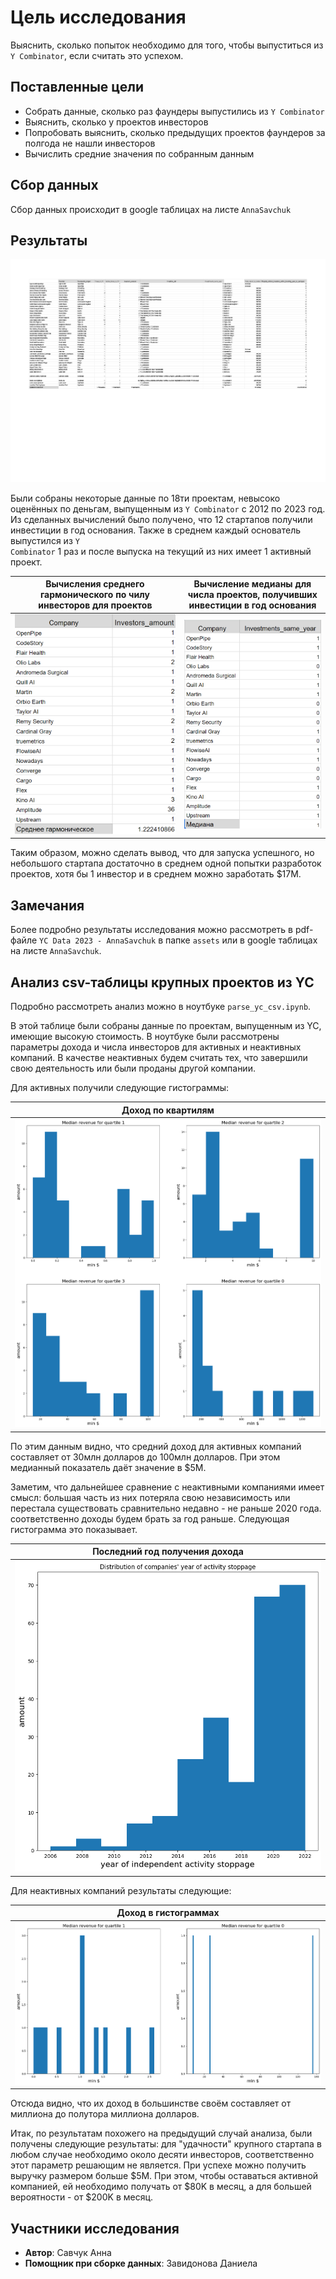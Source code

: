# Цель исследования

Выяснить, сколько попыток необходимо для того, чтобы выпуститься из <code>Y Combinator</code>, если считать это успехом.

## Поставленные цели

<ul> 
<li> Собрать данные, сколько раз фаундеры выпустились из <code>Y Combinator</code>
<li> Выяснить, сколько у проектов инвесторов
<li> Попробовать выяснить, сколько предыдущих проектов фаундеров за полгода не нашли инвесторов
<li> Вычислить средние значения по собранным данным
</ul>

## Сбор данных

Сбор данных происходит в google таблицах на листе <code>AnnaSavchuk</code>

## Результаты

![db](./assets/YC_Data_2023_AnnaSavchuk.jpg)

Были собраны некоторые данные по 18ти проектам, невысоко оценённых по деньгам, выпущенным из <code>Y Combinator</code> с 2012 по 2023 год. Из сделанных вычислений было получено, что 12 стартапов получили инвестиции в год основания. Также в среднем каждый основатель выпустился из <code>Y Combinator</code> 1 раз и после выпуска на текущий из них имеет 1 активный проект.

| Вычисления среднего гармонического по чилу инвесторов для проектов | Вычисление медианы для числа проектов, получивших инвестиции в год основания |
|--------------------------------------------------------------------|-----------------------------------------------------------------------------|
| ![db](./assets/Investors_amount.png) | ![db](./assets/Investments_same_year.png)|



Таким образом, можно сделать вывод, что для запуска успешного, но небольшого стартапа достаточно в среднем одной попытки разработок проектов, хотя бы 1 инвестор и в среднем можно заработать $17M.

## Замечания

Более подробно результаты исследования можно рассмотреть в pdf-файле <code>YC Data 2023 - AnnaSavchuk</code> в папке <code>assets</code> или в google таблицах на листе <code>AnnaSavchuk</code>.

## Анализ csv-таблицы крупных проектов из YC

Подробно рассмотреть анализ можно в ноутбуке <code>parse_yc_csv.ipynb</code>.

В этой таблице были собраны данные по проектам, выпущенным из YC, имеющие высокую стоимость. В ноутбуке были рассмотрены параметры дохода и числа инвесторов для активных и неактивных компаний. В качестве неактивных будем считать тех, что завершили свою деятельность или были проданы другой компании.

Для активных получили следующие гистограммы:

| Доход по квартилям |
|--------------------|
| ![db](./assets/Active_quartiles.png) |

По этим данным видно, что средний доход для активных компаний составляет от 30млн долларов до 100млн долларов. При этом медианный показатель даёт значение в $5M.

Заметим, что дальнейшее сравнение с неактивными компаниями имеет смысл: большая часть из них потеряла свою независимость или перестала существовать сравнительно недавно - не раньше 2020 года. соответственно доходы будем брать за год раньше. Следующая гистограмма это показывает.

| Последний год получения дохода |
|--------------------------------|
| ![db](./assets/Notactive_stoppage_year.png) |

Для неактивных компаний результаты следующие:

| Доход в гистограммах |
|--------------------|
| ![db](./assets/Notactive_histograms.png) |

Отсюда видно, что их доход в большинстве своём составляет от миллиона до полутора миллиона долларов.

Итак, по результатам похожего на предыдущий случай анализа, были получены следующие результаты: для "удачности" крупного стартапа в любом случае необходимо около десяти инвесторов, соответственно этот параметр решающим не является. При успехе можно получить выручку размером больше $5M. При этом, чтобы оставаться активной компанией, ей необходимо получать от $80K в месяц, а для большей вероятности - от $200K в месяц.

## Участники исследования

<ul>
<li> <b>Автор</b>: Савчук Анна
<li> <b>Помощник при сборке данных</b>: Завидонова Даниела
</ul>